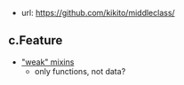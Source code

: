 
- url: https://github.com/kikito/middleclass/

## c.Feature

- ["weak" mixins](https://github.com/kikito/middleclass/wiki/Mixins) 
  - only functions, not data?